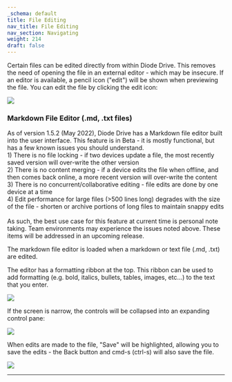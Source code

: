 ```yaml
---
_schema: default
title: File Editing
nav_title: File Editing
nav_section: Navigating
weight: 214
draft: false
---
```

Certain files can be edited directly from within Diode Drive. This removes the need of opening the file in an external editor - which may be insecure. If an editor is available, a pencil icon ("edit") will be shown when previewing the file. You can edit the file by clicking the edit icon:

![](/uploads/image-96.png)

### **Markdown File Editor (.md, .txt files)**

As of version 1.5.2 (May 2022), Diode Drive has a Markdown file editor built into the user interface. This feature is in Beta - it is mostly functional, but has a few known issues you should understand.<br>1) There is no file locking - if two devices update a file, the most recently saved version will over-write the other version<br>2) There is no content merging - if a device edits the file when offline, and then comes back online, a more recent version will over-write the content<br>3) There is no concurrent/collaborative editing - file edits are done by one device at a time<br>4) Edit performance for large files (&gt;500 lines long) degrades with the size of the file - shorten or archive portions of long files to maintain snappy edits<br><br>As such, the best use case for this feature at current time is personal note taking. Team environments may experience the issues noted above. These items will be addressed in an upcoming release.

The markdown file editor is loaded when a markdown or text file (.md, .txt) are edited.

The editor has a formatting ribbon at the top. This ribbon can be used to add formatting (e.g. bold, italics, bullets, tables, images, etc...) to the text that you enter.

![](/uploads/image-97.png)

If the screen is narrow, the controls will be collapsed into an expanding control pane:

![](/uploads/image-98.png)

When edits are made to the file, "Save" will be highlighted, allowing you to save the edits - the Back button and cmd-s (ctrl-s) will also save the file.

![](/uploads/image-99.png)

---

&nbsp;